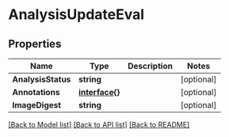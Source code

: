 # AnalysisUpdateEval

## Properties

Name | Type | Description | Notes
------------ | ------------- | ------------- | -------------
**AnalysisStatus** | **string** |  | [optional] 
**Annotations** | [**interface{}**](.md) |  | [optional] 
**ImageDigest** | **string** |  | [optional] 

[[Back to Model list]](../README.md#documentation-for-models) [[Back to API list]](../README.md#documentation-for-api-endpoints) [[Back to README]](../README.md)


